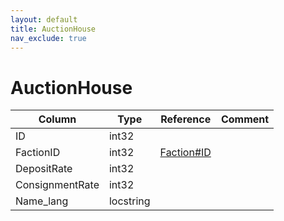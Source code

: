 ```yaml
---
layout: default
title: AuctionHouse
nav_exclude: true
---
```

# AuctionHouse

| Column | Type | Reference | Comment |
|--------|------|-----------|---------|
|ID|int32|||
|FactionID|int32|[Faction#ID](Faction)||
|DepositRate|int32|||
|ConsignmentRate|int32|||
|Name_lang|locstring|||
